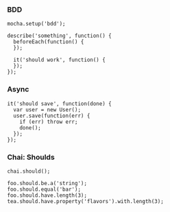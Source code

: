 ### BDD

    mocha.setup('bdd');

    describe('something', function() {
      beforeEach(function() {
      });

      it('should work', function() {
      });
    });

### Async

    it('should save', function(done) {
      var user = new User();
      user.save(function(err) {
        if (err) throw err;
        done();
      });
    });

### Chai: Shoulds

    chai.should();

    foo.should.be.a('string');
    foo.should.equal('bar');
    foo.should.have.length(3);
    tea.should.have.property('flavors').with.length(3);

